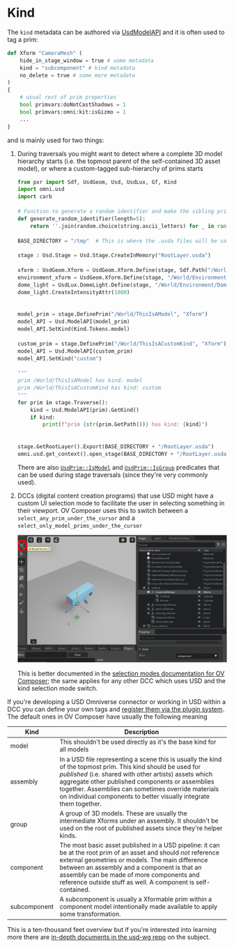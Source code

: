 # Kind

The `kind` metadata can be authored via [UsdModelAPI](https://openusd.org/release/api/class_usd_model_a_p_i.html) and it is often used to tag a prim:

```python
def Xform "CameraMesh" (
    hide_in_stage_window = true # some metadata
    kind = "subcomponent" # kind metadata
    no_delete = true # some more metadata
)
{
    # usual rest of prim properties
    bool primvars:doNotCastShadows = 1
    bool primvars:omni:kit:isGizmo = 1
    ...
}
```

and is mainly used for two things:

1. During traversals you might want to detect where a complete 3D model hierarchy starts (i.e. the topmost parent of the self-contained 3D asset model), or where a custom-tagged sub-hierarchy of prims starts

    ```python
    from pxr import Sdf, UsdGeom, Usd, UsdLux, Gf, Kind
    import omni.usd
    import carb

    # Function to generate a random identifier and make the sibling prim names unique
    def generate_random_identifier(length=5):
        return ''.join(random.choice(string.ascii_letters) for _ in range(length))

    BASE_DIRECTORY = "/tmp"  # This is where the .usda files will be saved

    stage : Usd.Stage = Usd.Stage.CreateInMemory("RootLayer.usda")

    xform : UsdGeom.Xform = UsdGeom.Xform.Define(stage, Sdf.Path("/World"))
    environment_xform = UsdGeom.Xform.Define(stage, "/World/Environment")
    dome_light = UsdLux.DomeLight.Define(stage, "/World/Environment/DomeLight")
    dome_light.CreateIntensityAttr(1000)


    model_prim = stage.DefinePrim("/World/ThisIsAModel", "Xform")
    model_API = Usd.ModelAPI(model_prim)
    model_API.SetKind(Kind.Tokens.model)

    custom_prim = stage.DefinePrim("/World/ThisIsACustomKind", "Xform")
    model_API = Usd.ModelAPI(custom_prim)
    model_API.SetKind("custom")

    """
    prim /World/ThisIsAModel has kind: model
    prim /World/ThisIsACustomKind has kind: custom
    """
    for prim in stage.Traverse():
        kind = Usd.ModelAPI(prim).GetKind()
        if kind:
            print(f"prim {str(prim.GetPath())} has kind: {kind}")


    stage.GetRootLayer().Export(BASE_DIRECTORY + "/RootLayer.usda")
    omni.usd.get_context().open_stage(BASE_DIRECTORY + "/RootLayer.usda")
    ```

    There are also [`UsdPrim::IsModel`](https://openusd.org/dev/api/class_usd_prim.html#ad93a1d74f88e0a32113df97b3358e9d3) and [`UsdPrim::IsGroup`](https://openusd.org/dev/api/class_usd_prim.html#ad534b1a75ec6ebe6cb3d5883d683ec93) predicates that can be used during stage traversals (since they're very commonly used).

2. DCCs (digital content creation programs) that use USD might have a custom UI selection mode to facilitate the user in selecting something in their viewport. OV Composer uses this to switch between a `select_any_prim_under_the_cursor` and a `select_only_model_prims_under_the_cursor`

    ![](../images/chapter4/kind_model_selection.png)

    This is better documented in the [selection modes documentation for OV Composer](https://docs.omniverse.nvidia.com/composer/latest/common/selection-modes.html); the same applies for any other DCC which uses USD and the kind selection mode switch.

If you're developing a USD Omniverse connector or working in USD within a DCC you can define your own tags and [register them via the plugin system](https://lucascheller.github.io/VFX-UsdSurvivalGuide/core/plugins/kind.html#creating-own-kinds). The default ones in OV Composer have usually the following meaning

| Kind | Description |
|------|-------------|
| model | This shouldn't be used directly as it's the base kind for all models |
| assembly | In a USD file representing a scene this is usually the kind of the topmost prim. This kind should be used for _published_ (i.e. shared with other artists) assets which aggregate other published components or assemblies together. Assemblies can sometimes override materials on individual components to better visually integrate them together. |
| group | A group of 3D models. These are usually the intermediate Xforms under an assembly. It shouldn't be used on the root of published assets since they're helper kinds. |
| component | The most basic asset published in a USD pipeline: it can be at the root prim of an asset and should _not_ reference external geometries or models. The main difference between an assembly and a component is that an assembly can be made of more components and reference outside stuff as well. A component is self-contained. |
| subcomponent | A subcomponent is usually a Xformable prim within a component model intentionally made available to apply some transformation. |

This is a ten-thousand feet overview but if you're interested into learning more there are [in-depth documents in the usd-wg repo](https://github.com/usd-wg/assets/blob/main/docs/asset-structure-guidelines.md) on the subject.